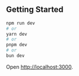 ## Getting Started

```bash
npm run dev
# or
yarn dev
# or
pnpm dev
# or
bun dev
```

Open [http://localhost:3000](http://localhost:3000).
